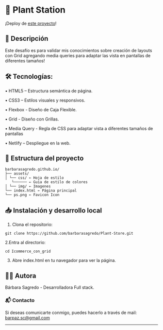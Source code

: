 # 🌿 Plant Station

¡Deploy de  [este proyecto](https://plant-station.netlify.app/)!

## 📌 Descripción

Este desafío es para validar mis conocimientos sobre creación de layouts con Grid agregando media queries para adaptar las vista en pantallas de diferentes tamaños!

## 🛠️ Tecnologías:

• HTML5 – Estructura semántica de página.

• CSS3 – Estilos visuales y responsivos.

• Flexbox - Diseño de Caja Flexible.

• Grid - Diseño con Grillas.

• Media Query - Regla de CSS para adaptar vista a diferentes tamaños de pantallas

• Netlify – Despliegue en la web.

## 📁 Estructura del proyecto

```
barbarasagredo.github.io/
├── assets/
│ └── css/ ← Hoja de estilo
   └────── ← Guia de estilo de colores
│ └── img/ ← Imagenes
└── index.html ← Página principal
└── ps.png ← Favicon Icon
```

## 📥 Instalación y desarrollo local

1. Clona el repositorio:
```
git clone https://github.com/barbarasagredo/Plant-Store.git
```
2.Entra al directorio:
```
cd Icommerce_con_grid
```
3. Abre index.html en tu navegador para ver la página.

## 👩‍💻 Autora

Bárbara Sagredo - Desarrolladora Full stack.

### 📬 Contacto

Si deseas comunicarte conmigo, puedes hacerlo a través de mail: barpaz.sc@gmail.com

---
